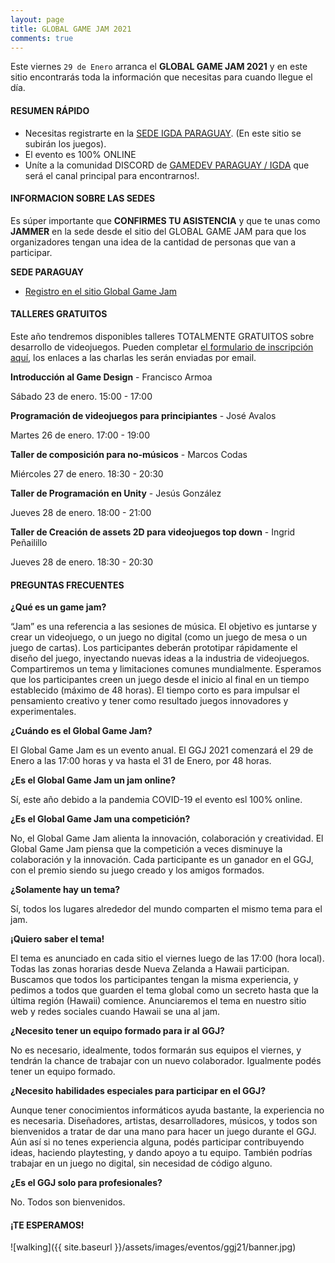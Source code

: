 ```yaml
---
layout: page
title: GLOBAL GAME JAM 2021
comments: true
---
```


Este viernes `29 de Enero` arranca el **GLOBAL GAME JAM 2021** y en este sitio encontrarás toda la información que necesitas para cuando llegue el día.

#### RESUMEN RÁPIDO

- Necesitas registrarte en la [SEDE IGDA PARAGUAY][registro_ggj_asu]. (En este sitio se subirán los juegos).
- El evento es 100% ONLINE
- Uníte a la comunidad DISCORD de [GAMEDEV PARAGUAY / IGDA][discord] que será el canal principal para encontrarnos!.

#### INFORMACION SOBRE LAS SEDES

Es súper importante que **CONFIRMES TU ASISTENCIA** y que te unas como **JAMMER** en la sede desde el sitio del GLOBAL GAME JAM para que los organizadores tengan una idea de la cantidad de personas que van a participar.

**SEDE PARAGUAY**

- [Registro en el sitio Global Game Jam][registro_ggj_asu]

#### TALLERES GRATUITOS

Este año tendremos disponibles talleres TOTALMENTE GRATUITOS sobre desarrollo de videojuegos. Pueden completar [el formulario de inscripción aquí][talleres], los enlaces a las charlas les serán enviadas por email.

**Introducción al Game Design** - Francisco Armoa

Sábado 23 de enero. 15:00 - 17:00

**Programación de videojuegos para principiantes** - José Avalos

Martes 26 de enero. 17:00 - 19:00

**Taller de composición para no-músicos** - Marcos Codas

Miércoles 27 de enero. 18:30 - 20:30

**Taller de Programación en Unity** - Jesús González

Jueves 28 de enero. 18:00 - 21:00

**Taller de Creación de assets 2D para videojuegos top down** - Ingrid Peñailillo

Jueves 28 de enero. 18:30 - 20:30

#### PREGUNTAS FRECUENTES

**¿Qué es un game jam?** 

“Jam” es una referencia a las sesiones de música. El objetivo es juntarse y crear un videojuego, o un juego no digital (como un juego de mesa o un juego de cartas). Los participantes deberán prototipar rápidamente el diseño del juego, inyectando nuevas ideas a la industria de videojuegos. Compartiremos un tema y limitaciones comunes mundialmente. Esperamos que los participantes creen un juego desde el inicio al final en un tiempo establecido (máximo de 48 horas). El tiempo corto es para impulsar el pensamiento creativo y tener como resultado juegos innovadores y experimentales. 

**¿Cuándo es el Global Game Jam?** 

El Global Game Jam es un evento anual. El GGJ 2021 comenzará el 29 de Enero a las 17:00 horas y va hasta el 31 de Enero, por 48 horas. 

**¿Es el Global Game Jam un jam online?** 

Sí, este año debido a la pandemia COVID-19 el evento esl 100% online. 

**¿Es el Global Game Jam una competición?** 

No, el Global Game Jam alienta la innovación, colaboración y creatividad. El Global Game Jam piensa que la competición a veces disminuye la colaboración y la innovación. Cada participante es un ganador en el GGJ, con el premio siendo su juego creado y los amigos formados. 

**¿Solamente hay un tema?**

Sí, todos los lugares alrededor del mundo comparten el mismo tema para el jam. 

**¡Quiero saber el tema!**

El tema es anunciado en cada sitio el viernes luego de las 17:00 (hora local). Todas las zonas horarias desde Nueva Zelanda a Hawaii participan. Buscamos que todos los participantes tengan la misma experiencia, y pedimos a todos que guarden el tema global como un secreto hasta que la última región (Hawaii) comience. Anunciaremos el tema en nuestro sitio web y redes sociales cuando Hawaii se una al jam. 

**¿Necesito tener un equipo formado para ir al GGJ?**

No es necesario, idealmente, todos formarán sus equipos el viernes, y tendrán la chance de trabajar con un nuevo colaborador. Igualmente podés tener un equipo formado. 

**¿Necesito habilidades especiales para participar en el GGJ?**

Aunque tener conocimientos informáticos ayuda bastante, la experiencia no es necesaria. Diseñadores, artistas, desarrolladores, músicos, y todos son bienvenidos a tratar de dar una mano para hacer un juego durante el GGJ. Aún así si no tenes experiencia alguna, podés participar contribuyendo ideas, haciendo playtesting, y dando apoyo a tu equipo. También podrías trabajar en un juego no digital, sin necesidad de código alguno. 

**¿Es el GGJ solo para profesionales?** 

No. Todos son bienvenidos.

#### ¡TE ESPERAMOS!

![walking]({{ site.baseurl }}/assets/images/eventos/ggj21/banner.jpg)

[registro_ggj_asu]:https://globalgamejam.org/2021/jam-sites/asuncion

[discord]:https://discord.gg/Cqr6gR5

[talleres]:https://forms.gle/ChqrYfGtiWiNGVog7